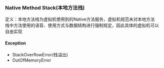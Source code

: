 ### Native Method Stack(本地方法栈) ###
定义：本地方法栈为虚拟机使用到的Native方法服务，虚拟机规范未对本地方法栈中方法使用的语音、使用方式与数据结构进行强制规定，因此具体的虚拟机可以自由实现

#### Exception ####
+	StackOverflowError(栈溢出)
+	OutOfMemoryError